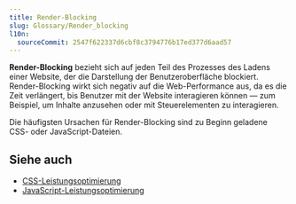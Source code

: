 ```yaml
---
title: Render-Blocking
slug: Glossary/Render_blocking
l10n:
  sourceCommit: 2547f622337d6cbf8c3794776b17ed377d6aad57
---
```


**Render-Blocking** bezieht sich auf jeden Teil des Prozesses des Ladens einer Website, der die Darstellung der Benutzeroberfläche blockiert. Render-Blocking wirkt sich negativ auf die Web-Performance aus, da es die Zeit verlängert, bis Benutzer mit der Website interagieren können — zum Beispiel, um Inhalte anzusehen oder mit Steuerelementen zu interagieren.

Die häufigsten Ursachen für Render-Blocking sind zu Beginn geladene CSS- oder JavaScript-Dateien.

## Siehe auch

- [CSS-Leistungsoptimierung](/de/docs/Learn_web_development/Extensions/Performance/CSS)
- [JavaScript-Leistungsoptimierung](/de/docs/Learn_web_development/Extensions/Performance/JavaScript)
